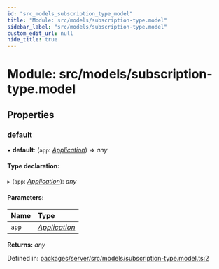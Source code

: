 ```yaml
---
id: "src_models_subscription_type_model"
title: "Module: src/models/subscription-type.model"
sidebar_label: "src/models/subscription-type.model"
custom_edit_url: null
hide_title: true
---
```


# Module: src/models/subscription-type.model

## Properties

### default

• **default**: (`app`: [*Application*](src_declarations.md#application)) => *any*

#### Type declaration:

▸ (`app`: [*Application*](src_declarations.md#application)): *any*

#### Parameters:

Name | Type |
:------ | :------ |
`app` | [*Application*](src_declarations.md#application) |

**Returns:** *any*

Defined in: [packages/server/src/models/subscription-type.model.ts:2](https://github.com/xr3ngine/xr3ngine/blob/66a84a950/packages/server/src/models/subscription-type.model.ts#L2)
